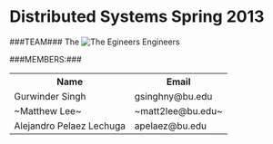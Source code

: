 # Distributed Systems Spring 2013 #


###TEAM###
The 
![The Egineers](http://i.imgur.com/eh6yF3T.jpg) Engineers

###MEMBERS:###

<table>
  <tr>
    <th>Name</th><th>Email</th>
  </tr>
  <tr>
    <td>Gurwinder Singh</td><td>gsinghny@bu.edu</td>
  </tr>
  <tr>
    <td>~Matthew Lee~</td><td>~matt2lee@bu.edu~</td>
  </tr>
  <tr>
    <td>Alejandro Pelaez Lechuga</td><td>apelaez@bu.edu</td>
  </tr>
</table>
